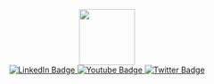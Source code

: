 <div id="badges" align="center">
  <img src="https://media.giphy.com/media/gU25raLP4pUu4/giphy.gif" width="100"/>
</div>
<div id="badges"  align="center">
  <a href="https://linkedin.com/">
    <img src="https://img.shields.io/badge/LinkedIn-blue?style=for-the-badge&logo=linkedin&logoColor=white" alt="LinkedIn Badge"/>
  </a>
  <a href="https://www.youtube.com/">
    <img src="https://img.shields.io/badge/YouTube-red?style=for-the-badge&logo=youtube&logoColor=white" alt="Youtube Badge"/>
  </a>
  <a href="your-twitter-URL">
    <img src="https://img.shields.io/badge/Twitter-blue?style=for-the-badge&logo=twitter&logoColor=white" alt="Twitter Badge"/>
  </a>
</div>
<img src="https://komarev.com/ghpvc/noonlylookers=your-github-username&style=flat-square&color=blue" alt=""/>
